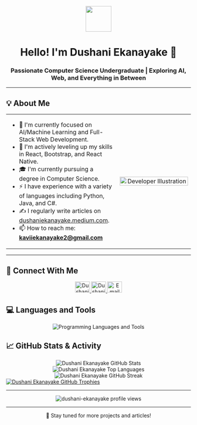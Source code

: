 <div align="center">
  <img src="https://media.giphy.com/media/v1.Y2lkPTc5MGI3NjExcHk3MGM2NmZoMjJ2azZkMm91eDJodmVsaTQ2MWloZWswczh0YmZ4YSZlcD12MV9naWZzX3NlYXJjaCZjdD1n/78XCFBGOlS6keY1Bil/giphy.gif" width="70px"/>
  <h1>Hello! I'm Dushani Ekanayake 👋</h1>
  <h3>Passionate Computer Science Undergraduate | Exploring AI, Web, and Everything in Between</h3>
</div>

---

## 💡 About Me

<table width="100%">
  <tr>
    <td width="60%">
      <ul>
        <li>🔭 I'm currently focused on AI/Machine Learning and Full-Stack Web Development.</li>
        <li>🌱 I'm actively leveling up my skills in React, Bootstrap, and React Native.</li>
        <li>🎓 I'm currently pursuing a degree in Computer Science.</li>
        <li>⚡ I have experience with a variety of languages including Python, Java, and C#.</li>
        <li>✍️ I regularly write articles on <a href="https://dushaniekanayake.medium.com" target="_blank">dushaniekanayake.medium.com</a>.</li>
        <li>📫 How to reach me: <strong><a href="mailto:kaviiekanayake2@gmail.com">kaviiekanayake2@gmail.com</a></strong></li>
      </ul>
    </td>
    <td width="40%" align="center">
      <img src="https://media.giphy.com/media/v1.Y2lkPWVjZjA1ZTQ3NGw4ZnVjaXVnN3JvcXY2ejlsZDRqM2V6OGNtMWk5ZWVlaG4zNGdvYiZlcD12MV9naWZzX3JlbGF0ZWQmY3Q9Zw/k81NasbqkKA5HSyJxN/giphy.gif" alt="Developer Illustration" width="100%" />
    </td>
  </tr>
</table>

---

## 🔗 Connect With Me

<p align="center">
  <a href="https://linkedin.com/in/dushani ekanayake" target="blank">
    <img src="https://skillicons.dev/icons?i=linkedin" alt="Dushani Ekanayake LinkedIn" height="30" width="40" />
  </a>
  <a href="https://dushaniekanayake.medium.com" target="blank">
    <img src="https://skillicons.dev/icons?i=medium" alt="Dushani Ekanayake Medium" height="30" width="40" />
  </a>
  <a href="mailto:kaviiekanayake2@gmail.com" target="blank">
    <img src="https://skillicons.dev/icons?i=mail" alt="Email" height="30" width="40" />
  </a>
</p>


## 💻 Languages and Tools

<p align="center">
  <img src="https://skillicons.dev/icons?i=react,reactnative,bootstrap,js,python,java,csharp,c,html,css" alt="Programming Languages and Tools" />
</p>



## 📈 GitHub Stats & Activity

<div align="center">
  <img src="https://github-readme-stats.vercel.app/api?username=dushani-ekanayake&show_icons=true&locale=en&theme=dark&rank_icon=github" alt="Dushani Ekanayake GitHub Stats" />
  
  <br/>
  
  <img src="https://github-readme-stats.vercel.app/api/top-langs?username=dushani-ekanayake&show_icons=true&locale=en&layout=compact&theme=dark" alt="Dushani Ekanayake Top Languages" />
  
  <br/>
  
  <img src="https://github-readme-streak-stats.vercel.app/?user=dushani-ekanayake&theme=dark&date_format=M%20j%5B%2C%20Y%5D" alt="Dushani Ekanayake GitHub Streak" />
  
  </div>
  
  <a href="https://github.com/ryo-ma/github-profile-trophy">
    <img src="https://github-profile-trophy.vercel.app/?username=dushani-ekanayake&theme=dark" alt="Dushani Ekanayake GitHub Trophies" />
  </a>
</div>

---



<div align="center">
  <img src="https://komarev.com/ghpvc/?username=dushani-ekanayake&label=Profile%20Views&color=4CAF50&style=flat" alt="dushani-ekanayake profile views" />
  
  <br/>

---

<div align="center">
  <p>🚀 Stay tuned for more projects and articles!</p>
</div>
